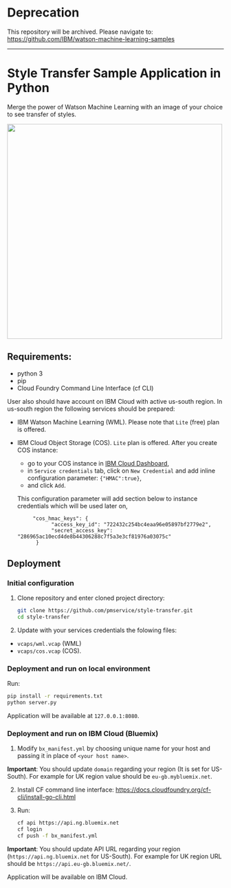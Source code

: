 # Deprecation

This repository will be archived. Please navigate to: https://github.com/IBM/watson-machine-learning-samples

---

# Style Transfer Sample Application in Python

Merge the power of Watson Machine Learning with an image of your choice to see transfer of styles.

<img src="https://github.com/pmservice/style-transfer/raw/master/static/images/screen.jpg" width="500" />

## Requirements:
- python 3
- pip
- Cloud Foundry Command Line Interface (cf CLI)

User also should have account on IBM Cloud with active us-south region. In us-south region the following services should be prepared:
- IBM Watson Machine Learning (WML). Please note that `Lite` (free) plan is offered.
- IBM Cloud Object Storage (COS). `Lite` plan is offered. After you create COS instance:
   - go to your COS instance in [IBM Cloud Dashboard](https://console.bluemix.net/dashboard),
   - in `Service credentials` tab, click on `New Credential` and add inline configuration parameter: `{"HMAC":true}`,
   - and click `Add`.

   This configuration parameter will add section below to instance credentials which will be used later on,
   ``` 
        "cos_hmac_keys": {
              "access_key_id": "722432c254bc4eaa96e05897bf2779e2",
              "secret_access_key": "286965ac10ecd4de8b44306288c7f5a3e3cf81976a03075c"
         }
   ```
   
## Deployment 

### Initial configuration

1. Clone repository and enter cloned project directory:
   ```bash
   git clone https://github.com/pmservice/style-transfer.git
   cd style-transfer
   ```
2. Update with your services credentials the folowing files: 
 - `vcaps/wml.vcap` (WML)
 - `vcaps/cos.vcap` (COS).

### Deployment and run on local environment

Run:
```bash
pip install -r requirements.txt
python server.py
```

Application will be available at `127.0.0.1:8080`.


### Deployment and run on IBM Cloud (Bluemix)

1. Modify `bx_manifest.yml` by choosing unique name for your host and passing it in place of `<your host name>`.

**Important**: You should update `domain` regarding your region (It is set for US-South). For example for UK region value should be `eu-gb.mybluemix.net`.

2. Install CF command line interface: https://docs.cloudfoundry.org/cf-cli/install-go-cli.html

3. Run:
   ```bash
   cf api https://api.ng.bluemix.net
   cf login
   cf push -f bx_manifest.yml
   ```
   
 **Important**: You should update API URL regarding your region (`https://api.ng.bluemix.net` for US-South). For example for UK region URL should be `https://api.eu-gb.bluemix.net/`.
   
Application will be available on IBM Cloud.
